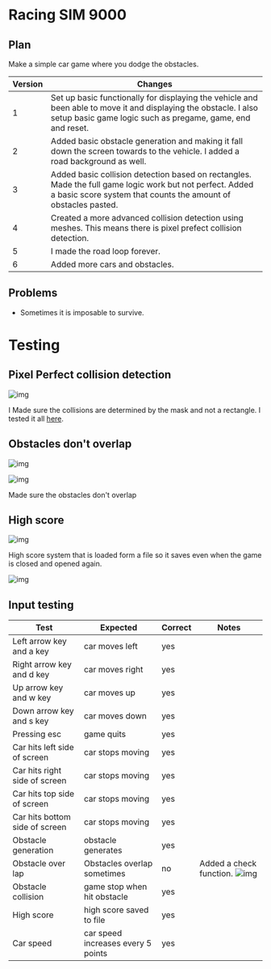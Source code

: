 # Racing SIM 9000

## Plan

Make a simple car game where you dodge the obstacles.

| Version | Changes                                                                                                                                                                        |
| ------- | ------------------------------------------------------------------------------------------------------------------------------------------------------------------------------ |
| 1       | Set up basic functionally for displaying the vehicle and been able to move it and displaying the obstacle. I also setup basic game logic such as pregame, game, end and reset. |
| 2       | Added basic obstacle generation and making it fall down the screen towards to the vehicle. I added a road background as well.                                                  |
| 3       | Added basic collision detection based on rectangles. Made the full game logic work but not perfect. Added a basic score system that counts the amount of obstacles pasted.     |
| 4       | Created a more advanced collision detection using meshes. This means there is pixel prefect collision detection.                                                               |
| 5       | I made the road loop forever.                                                                                                                                                  |
| 6       | Added more cars and obstacles.                                                                                                                                                 |

## Problems

- Sometimes it is imposable to survive.

# Testing

## Pixel Perfect collision detection

![img](https://i.imgur.com/Wp7JAYN.png)

I Made sure the collisions are determined by the mask and not a rectangle. I tested it all [here](https://youtu.be/7_uHLqEpxuE).

## Obstacles don't overlap

![img](https://i.imgur.com/Vkr1zHn.png)

![img](https://i.imgur.com/LvUpjjn.png)

Made sure the obstacles don't overlap

## High score

![img](https://i.imgur.com/wRMdu4x.png)

High score system that is loaded form a file so it saves even when the game is closed and opened again.

![img](https://i.imgur.com/mmE4A24.png)

## Input testing

| Test                           | Expected                           | Correct | Notes                                                           |
| ------------------------------ | ---------------------------------- | ------- | --------------------------------------------------------------- |
| Left arrow key and a key       | car moves left                     | yes     |                                                                 |
| Right arrow key and d key      | car moves right                    | yes     |                                                                 |
| Up arrow key and w key         | car moves up                       | yes     |                                                                 |
| Down arrow key and s key       | car moves down                     | yes     |                                                                 |
| Pressing esc                   | game quits                         | yes     |                                                                 |
| Car hits left side of screen   | car stops moving                   | yes     |                                                                 |
| Car hits right side of screen  | car stops moving                   | yes     |                                                                 |
| Car hits top side of screen    | car stops moving                   | yes     |                                                                 |
| Car hits bottom side of screen | car stops moving                   | yes     |                                                                 |
| Obstacle generation            | obstacle generates                 | yes     |                                                                 |
| Obstacle over lap              | Obstacles overlap sometimes        | no      | Added a check function. ![img](https://i.imgur.com/MkJAzT2.png) |
| Obstacle collision             | game stop when hit obstacle        | yes     |                                                                 |
| High score                     | high score saved to file           | yes     |                                                                 |
| Car speed                      | car speed increases every 5 points | yes     |                                                                 |
